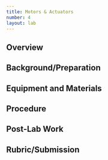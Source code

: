 ```yaml
---
title: Motors & Actuators
number: 4
layout: lab
---
```


## Overview

## Background/Preparation

## Equipment and Materials

## Procedure

## Post-Lab Work

## Rubric/Submission

